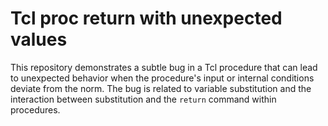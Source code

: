 # Tcl proc return with unexpected values

This repository demonstrates a subtle bug in a Tcl procedure that can lead to unexpected behavior when the procedure's input or internal conditions deviate from the norm. The bug is related to variable substitution and the interaction between substitution and the `return` command within procedures.